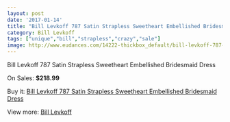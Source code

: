 ```yaml
---
layout: post
date: '2017-01-14'
title: "Bill Levkoff 787 Satin Strapless Sweetheart Embellished Bridesmaid Dress"
category: Bill Levkoff
tags: ["unique","bill","strapless","crazy","sale"]
image: http://www.eudances.com/14222-thickbox_default/bill-levkoff-787-satin-strapless-sweetheart-embellished-bridesmaid-dress.jpg
---
```

Bill Levkoff 787 Satin Strapless Sweetheart Embellished Bridesmaid Dress

On Sales: **$218.99**
<a href="https://www.eudances.com/en/bill-levkoff/4270-bill-levkoff-787-satin-strapless-sweetheart-embellished-bridesmaid-dress.html"><amp-img layout="responsive" width="600" height="600" src="//www.eudances.com/14222-thickbox_default/bill-levkoff-787-satin-strapless-sweetheart-embellished-bridesmaid-dress.jpg" alt="Bill Levkoff 787 Satin Strapless Sweetheart Embellished Bridesmaid Dress 0" /></a>
<a href="https://www.eudances.com/en/bill-levkoff/4270-bill-levkoff-787-satin-strapless-sweetheart-embellished-bridesmaid-dress.html"><amp-img layout="responsive" width="600" height="600" src="//www.eudances.com/14223-thickbox_default/bill-levkoff-787-satin-strapless-sweetheart-embellished-bridesmaid-dress.jpg" alt="Bill Levkoff 787 Satin Strapless Sweetheart Embellished Bridesmaid Dress 1" /></a>

Buy it: [Bill Levkoff 787 Satin Strapless Sweetheart Embellished Bridesmaid Dress](https://www.eudances.com/en/bill-levkoff/4270-bill-levkoff-787-satin-strapless-sweetheart-embellished-bridesmaid-dress.html "Bill Levkoff 787 Satin Strapless Sweetheart Embellished Bridesmaid Dress")

View more: [Bill Levkoff](https://www.eudances.com/en/57-bill-levkoff "Bill Levkoff")